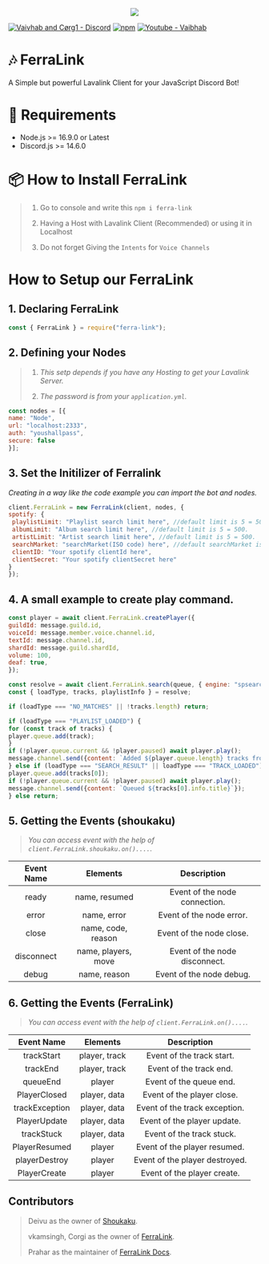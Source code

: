 <p align="center"><img src="https://media.discordapp.net/attachments/936271538196451379/1035586844617883708/feralink_tape.png?width=705&height=134"><p>

[![Vaivhab and Cørg1 - Discord](https://img.shields.io/badge/Server_Support-5865F2?style=for-the-badge&logo=discord&logoColor=FFFFFF)](https://discord.gg/7M6yGBTn79)
[![npm](https://img.shields.io/npm/v/shoukaku?style=flat-square)](https://www.npmjs.com/package/ferra-link)
[![Youtube - Vaibhab](https://img.shields.io/badge/Cørg1-F72424?style=for-the-badge&logo=youtube)](https://www.youtube.com/channel/UCnkviocxvPGS_80aNjJrCkQ)
<br>

# 🎶 FerraLink

A Simple but powerful Lavalink Client for your JavaScript Discord Bot!

# 🔨 Requirements 

* Node.js >= 16.9.0 or Latest
* Discord.js >= 14.6.0

# 📦 How to Install FerraLink

> 1. Go to console and write this `npm i ferra-link`
> 
> 2. Having a Host with Lavalink Client (Recommended) or using it in Localhost 
>
> 3. Do not forget Giving the `Intents` for `Voice Channels`

# How to Setup our FerraLink

## 1. Declaring FerraLink

```js
const { FerraLink } = require("ferra-link");
```


## 2. Defining your Nodes

> 1. *This setp depends if you have any Hosting to get your Lavalink Server.*
> 
> 2. *The password is from your `application.yml`.*

```js
const nodes = [{
name: "Node",
url: "localhost:2333",
auth: "youshallpass",
secure: false
}];
```

## 3. Set the Initilizer of Ferralink

*Creating in a way like the code example you can import the bot and nodes.*

```js
client.FerraLink = new FerraLink(client, nodes, {
spotify: {
 playlistLimit: "Playlist search limit here", //default limit is 5 = 500.
 albumLimit: "Album search limit here", //default limit is 5 = 500.
 artistLimit: "Artist search limit here", //default limit is 5 = 500.
 searchMarket: "searchMarket(ISO code) here", //default searchMarket is US.
 clientID: "Your spotify clientId here",
 clientSecret: "Your spotify clientSecret here"
}
});
```

## 4. A small example to create play command.
```js
const player = await client.FerraLink.createPlayer({
guildId: message.guild.id,
voiceId: message.member.voice.channel.id,
textId: message.channel.id,
shardId: message.guild.shardId,
volume: 100,
deaf: true,
});

const resolve = await client.FerraLink.search(queue, { engine: "spsearch" }); // spsearch is work for search spotify tracks.
const { loadType, tracks, playlistInfo } = resolve;

if (loadType === "NO_MATCHES" || !tracks.length) return;

if (loadType === "PLAYLIST_LOADED") {
for (const track of tracks) {
player.queue.add(track);
}
if (!player.queue.current && !player.paused) await player.play();
message.channel.send({content: `Added ${player.queue.length} tracks from ${playlistInfo.name}`});
} else if (loadType === "SEARCH_RESULT" || loadType === "TRACK_LOADED") {
player.queue.add(tracks[0]);
if (!player.queue.current && !player.paused) await player.play();
message.channel.send({content: `Queued ${tracks[0].info.title}`});
} else return;
```

## 5. Getting the Events (shoukaku)

> *You can access event with the help of `client.FerraLink.shoukaku.on()....`.*

<center>

| **Event Name** 	|   **Elements**  	  |       **Description**         |
|:--------------:	|:------------------: |:----------------------------: |
|   ready 	      | name, resumed       | Event of the node connection. |
|   error         | name, error 	      | Event of the node error.      |
|   close         | name, code, reason  | Event of the node close.	    |
|   disconnect    | name, players, move | Event of the node disconnect.	|
|   debug         | name, reason	      | Event of the node debug.      |
</center>

## 6. Getting the Events (FerraLink)

> *You can access event with the help of `client.FerraLink.on()....`.*

<center>

| **Event Name** 	  |   **Elements**  |       **Description**         |
|:----------------: |:--------------: |:----------------------------: |
|   trackStart	    | player, track   | Event of the track start.     |
|   trackEnd        | player, track	  | Event of the track end.       |
|   queueEnd        | player          | Event of the queue end.	      |
|   PlayerClosed    | player, data    | Event of the player close.	  |
|   trackException  | player, data	  | Event of the track exception. |
|   PlayerUpdate    | player, data	  | Event of the player update.   |
|   trackStuck      | player, data	  | Event of the track stuck.     |
|   PlayerResumed   | player          | Event of the player resumed.  |
|   playerDestroy   | player	        | Event of the player destroyed.|
|   PlayerCreate    | player	        | Event of the player create.   |
</center>

## Contributors
> Deivu as the owner of [Shoukaku](https://github.com/Deivu/Shoukaku).
>
> vkamsingh, Corgi as the owner of [FerraLink](https://github.com/Cd-corgi/Ferralink).
>
> Prahar as the maintainer of [FerraLink Docs](https://github.com/Cd-corgi/Ferralink).
